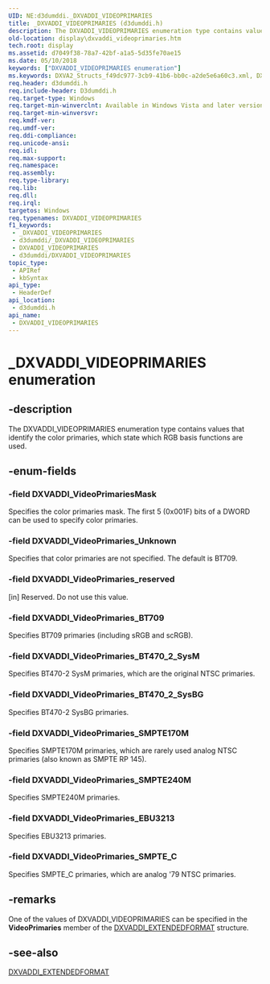 ```yaml
---
UID: NE:d3dumddi._DXVADDI_VIDEOPRIMARIES
title: _DXVADDI_VIDEOPRIMARIES (d3dumddi.h)
description: The DXVADDI_VIDEOPRIMARIES enumeration type contains values that identify the color primaries, which state which RGB basis functions are used.
old-location: display\dxvaddi_videoprimaries.htm
tech.root: display
ms.assetid: d7049f38-78a7-42bf-a1a5-5d35fe70ae15
ms.date: 05/10/2018
keywords: ["DXVADDI_VIDEOPRIMARIES enumeration"]
ms.keywords: DXVA2_Structs_f49dc977-3cb9-41b6-bb0c-a2de5e6a60c3.xml, DXVADDI_VIDEOPRIMARIES, DXVADDI_VIDEOPRIMARIES enumeration [Display Devices], DXVADDI_VideoPrimariesMask, DXVADDI_VideoPrimaries_BT470_2_SysBG, DXVADDI_VideoPrimaries_BT470_2_SysM, DXVADDI_VideoPrimaries_BT709, DXVADDI_VideoPrimaries_EBU3213, DXVADDI_VideoPrimaries_SMPTE170M, DXVADDI_VideoPrimaries_SMPTE240M, DXVADDI_VideoPrimaries_SMPTE_C, DXVADDI_VideoPrimaries_Unknown, DXVADDI_VideoPrimaries_reserved, _DXVADDI_VIDEOPRIMARIES, d3dumddi/DXVADDI_VIDEOPRIMARIES, d3dumddi/DXVADDI_VideoPrimariesMask, d3dumddi/DXVADDI_VideoPrimaries_BT470_2_SysBG, d3dumddi/DXVADDI_VideoPrimaries_BT470_2_SysM, d3dumddi/DXVADDI_VideoPrimaries_BT709, d3dumddi/DXVADDI_VideoPrimaries_EBU3213, d3dumddi/DXVADDI_VideoPrimaries_SMPTE170M, d3dumddi/DXVADDI_VideoPrimaries_SMPTE240M, d3dumddi/DXVADDI_VideoPrimaries_SMPTE_C, d3dumddi/DXVADDI_VideoPrimaries_Unknown, d3dumddi/DXVADDI_VideoPrimaries_reserved, display.dxvaddi_videoprimaries
req.header: d3dumddi.h
req.include-header: D3dumddi.h
req.target-type: Windows
req.target-min-winverclnt: Available in Windows Vista and later versions of the Windows operating systems.
req.target-min-winversvr: 
req.kmdf-ver: 
req.umdf-ver: 
req.ddi-compliance: 
req.unicode-ansi: 
req.idl: 
req.max-support: 
req.namespace: 
req.assembly: 
req.type-library: 
req.lib: 
req.dll: 
req.irql: 
targetos: Windows
req.typenames: DXVADDI_VIDEOPRIMARIES
f1_keywords:
 - _DXVADDI_VIDEOPRIMARIES
 - d3dumddi/_DXVADDI_VIDEOPRIMARIES
 - DXVADDI_VIDEOPRIMARIES
 - d3dumddi/DXVADDI_VIDEOPRIMARIES
topic_type:
 - APIRef
 - kbSyntax
api_type:
 - HeaderDef
api_location:
 - d3dumddi.h
api_name:
 - DXVADDI_VIDEOPRIMARIES
---
```


# _DXVADDI_VIDEOPRIMARIES enumeration


## -description

The DXVADDI_VIDEOPRIMARIES enumeration type contains values that identify the color primaries, which state which RGB basis functions are used.

## -enum-fields

### -field DXVADDI_VideoPrimariesMask

Specifies the color primaries mask. The first 5 (0x001F) bits of a DWORD can be used to specify color primaries.

### -field DXVADDI_VideoPrimaries_Unknown

Specifies that color primaries are not specified. The default is BT709.

### -field DXVADDI_VideoPrimaries_reserved

[in] Reserved. Do not use this value.

### -field DXVADDI_VideoPrimaries_BT709

Specifies BT709 primaries (including sRGB and scRGB).

### -field DXVADDI_VideoPrimaries_BT470_2_SysM

Specifies BT470-2 SysM primaries, which are the original NTSC primaries.

### -field DXVADDI_VideoPrimaries_BT470_2_SysBG

Specifies BT470-2 SysBG primaries.

### -field DXVADDI_VideoPrimaries_SMPTE170M

Specifies SMPTE170M primaries, which are rarely used analog NTSC primaries (also known as SMPTE RP 145).

### -field DXVADDI_VideoPrimaries_SMPTE240M

Specifies SMPTE240M primaries.

### -field DXVADDI_VideoPrimaries_EBU3213

Specifies EBU3213 primaries.

### -field DXVADDI_VideoPrimaries_SMPTE_C

Specifies SMPTE_C primaries, which are analog '79 NTSC primaries.

## -remarks

One of the values of DXVADDI_VIDEOPRIMARIES can be specified in the <b>VideoPrimaries</b> member of the <a href="https://docs.microsoft.com/windows-hardware/drivers/ddi/d3dumddi/ns-d3dumddi-_dxvaddi_extendedformat">DXVADDI_EXTENDEDFORMAT</a> structure.

## -see-also

<a href="https://docs.microsoft.com/windows-hardware/drivers/ddi/d3dumddi/ns-d3dumddi-_dxvaddi_extendedformat">DXVADDI_EXTENDEDFORMAT</a>

